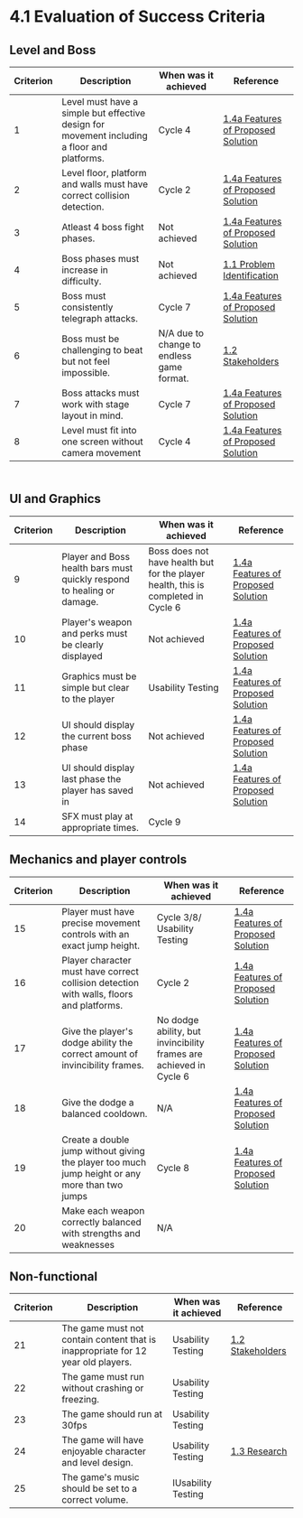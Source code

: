 # 4.1 Evaluation of Success Criteria



## Level and Boss

| Criterion | Description                                                                                 | When was it achieved                      | Reference                                                                                                                                                      |
| --------- | ------------------------------------------------------------------------------------------- | ----------------------------------------- | -------------------------------------------------------------------------------------------------------------------------------------------------------------- |
| 1         | Level must have a simple but effective design for movement including a floor and platforms. | Cycle 4                                   | ​[1.4a Features of Proposed Solution](https://app.gitbook.com/o/-MM\_7qMOfSgqBidGd9EN/s/dmNf7yxfztX0St1UVU1n/analysis/1.4a-features-of-the-proposed-solution)​ |
| 2         | Level floor, platform and walls must have correct collision detection.                      | Cycle 2                                   | ​[1.4a Features of Proposed Solution](https://app.gitbook.com/o/-MM\_7qMOfSgqBidGd9EN/s/dmNf7yxfztX0St1UVU1n/analysis/1.4a-features-of-the-proposed-solution)​ |
| 3         | Atleast 4 boss fight phases.                                                                | Not achieved                              | ​[1.4a Features of Proposed Solution](https://app.gitbook.com/o/-MM\_7qMOfSgqBidGd9EN/s/dmNf7yxfztX0St1UVU1n/analysis/1.4a-features-of-the-proposed-solution)​ |
| 4         | Boss phases must increase in difficulty.                                                    | Not achieved                              | ​[1.1 Problem Identification](https://app.gitbook.com/o/-MM\_7qMOfSgqBidGd9EN/s/dmNf7yxfztX0St1UVU1n/analysis/1.1-problem-identification)​                     |
| 5         | Boss must consistently telegraph attacks.                                                   | Cycle 7                                   | ​[1.4a Features of Proposed Solution](https://app.gitbook.com/o/-MM\_7qMOfSgqBidGd9EN/s/dmNf7yxfztX0St1UVU1n/analysis/1.4a-features-of-the-proposed-solution)​ |
| 6         | Boss must be challenging to beat but not feel impossible.                                   | N/A due to change to endless game format. | ​[1.2 Stakeholders](https://app.gitbook.com/o/-MM\_7qMOfSgqBidGd9EN/s/dmNf7yxfztX0St1UVU1n/analysis/1.2-stakeholders)​                                         |
| 7         | Boss attacks must work with stage layout in mind.                                           | Cycle 7                                   | ​[1.4a Features of Proposed Solution](https://app.gitbook.com/o/-MM\_7qMOfSgqBidGd9EN/s/dmNf7yxfztX0St1UVU1n/analysis/1.4a-features-of-the-proposed-solution)​ |
| 8         | Level must fit into one screen without camera movement                                      | Cycle 4                                   | ​[1.4a Features of Proposed Solution](https://app.gitbook.com/o/-MM\_7qMOfSgqBidGd9EN/s/dmNf7yxfztX0St1UVU1n/analysis/1.4a-features-of-the-proposed-solution)​ |

\
UI and Graphics <a href="#ui-and-graphics" id="ui-and-graphics"></a>
--------------------------------------------------------------------

| Criterion | Description                                                            | When was it achieved                                                              | Reference                                                                                                                                                      |
| --------- | ---------------------------------------------------------------------- | --------------------------------------------------------------------------------- | -------------------------------------------------------------------------------------------------------------------------------------------------------------- |
| 9         | Player and Boss health bars must quickly respond to healing or damage. | Boss does not have health but for the player health, this is completed in Cycle 6 | ​[1.4a Features of Proposed Solution](https://app.gitbook.com/o/-MM\_7qMOfSgqBidGd9EN/s/dmNf7yxfztX0St1UVU1n/analysis/1.4a-features-of-the-proposed-solution)​ |
| 10        | Player's weapon and perks must be clearly displayed                    | Not achieved                                                                      | ​[1.4a Features of Proposed Solution](https://app.gitbook.com/o/-MM\_7qMOfSgqBidGd9EN/s/dmNf7yxfztX0St1UVU1n/analysis/1.4a-features-of-the-proposed-solution)​ |
| 11        | Graphics must be simple but clear to the player                        | Usability Testing                                                                 | ​[1.4a Features of Proposed Solution](https://app.gitbook.com/o/-MM\_7qMOfSgqBidGd9EN/s/dmNf7yxfztX0St1UVU1n/analysis/1.4a-features-of-the-proposed-solution)​ |
| 12        | UI should display the current boss phase                               | Not achieved                                                                      | ​[1.4a Features of Proposed Solution](https://app.gitbook.com/o/-MM\_7qMOfSgqBidGd9EN/s/dmNf7yxfztX0St1UVU1n/analysis/1.4a-features-of-the-proposed-solution)​ |
| 13        | UI should display last phase the player has saved in                   | Not achieved                                                                      | ​[1.4a Features of Proposed Solution](https://app.gitbook.com/o/-MM\_7qMOfSgqBidGd9EN/s/dmNf7yxfztX0St1UVU1n/analysis/1.4a-features-of-the-proposed-solution)​ |
| 14        | SFX must play at appropriate times.                                    | Cycle 9                                                                           |                                                                                                                                                                |

## Mechanics and player controls <a href="#mechanics-and-player-controls" id="mechanics-and-player-controls"></a>

| Criterion | Description                                                                                    | When was it achieved                                               | Reference                                                                                                                                                      |
| --------- | ---------------------------------------------------------------------------------------------- | ------------------------------------------------------------------ | -------------------------------------------------------------------------------------------------------------------------------------------------------------- |
| 15        | Player must have precise movement controls with an exact jump height.                          | Cycle 3/8/ Usability Testing                                       | ​[1.4a Features of Proposed Solution](https://app.gitbook.com/o/-MM\_7qMOfSgqBidGd9EN/s/dmNf7yxfztX0St1UVU1n/analysis/1.4a-features-of-the-proposed-solution)​ |
| 16        | Player character must have correct collision detection with walls, floors and platforms.       | Cycle 2                                                            | ​[1.4a Features of Proposed Solution](https://app.gitbook.com/o/-MM\_7qMOfSgqBidGd9EN/s/dmNf7yxfztX0St1UVU1n/analysis/1.4a-features-of-the-proposed-solution)​ |
| 17        | Give the player's dodge ability the correct amount of invincibility frames.                    | No dodge ability, but invincibility frames are achieved in Cycle 6 | ​[1.4a Features of Proposed Solution](https://app.gitbook.com/o/-MM\_7qMOfSgqBidGd9EN/s/dmNf7yxfztX0St1UVU1n/analysis/1.4a-features-of-the-proposed-solution)​ |
| 18        | Give the dodge a balanced cooldown.                                                            | N/A                                                                | ​[1.4a Features of Proposed Solution](https://app.gitbook.com/o/-MM\_7qMOfSgqBidGd9EN/s/dmNf7yxfztX0St1UVU1n/analysis/1.4a-features-of-the-proposed-solution)​ |
| 19        | Create a double jump without giving the player too much jump height or any more than two jumps | Cycle 8                                                            | ​[1.4a Features of Proposed Solution](https://app.gitbook.com/o/-MM\_7qMOfSgqBidGd9EN/s/dmNf7yxfztX0St1UVU1n/analysis/1.4a-features-of-the-proposed-solution)​ |
| 20        | Make each weapon correctly balanced with strengths and weaknesses                              | N/A                                                                |                                                                                                                                                                |

## Non-functional <a href="#non-functional" id="non-functional"></a>

| Criterion | Description                                                                      | When was it achieved | Reference                                                                                                                  |
| --------- | -------------------------------------------------------------------------------- | -------------------- | -------------------------------------------------------------------------------------------------------------------------- |
| 21        | The game must not contain content that is inappropriate for 12 year old players. | Usability Testing    | ​[1.2 Stakeholders](https://app.gitbook.com/o/-MM\_7qMOfSgqBidGd9EN/s/dmNf7yxfztX0St1UVU1n/analysis/1.2-stakeholders)​     |
| 22        | The game must run without crashing or freezing.                                  | Usability Testing    | ​                                                                                                                          |
| 23        | The game should run at 30fps                                                     | Usability Testing    | ​                                                                                                                          |
| 24        | The game will have enjoyable character and level design.                         | Usability Testing    | ​[1.3 Research](https://app.gitbook.com/o/-MM\_7qMOfSgqBidGd9EN/s/dmNf7yxfztX0St1UVU1n/analysis/1.3-research-the-problem)​ |
| 25        | The game's music should be set to a correct volume.                              | IUsability Testing   |                                                                                                                            |

###

###

###

###

###
